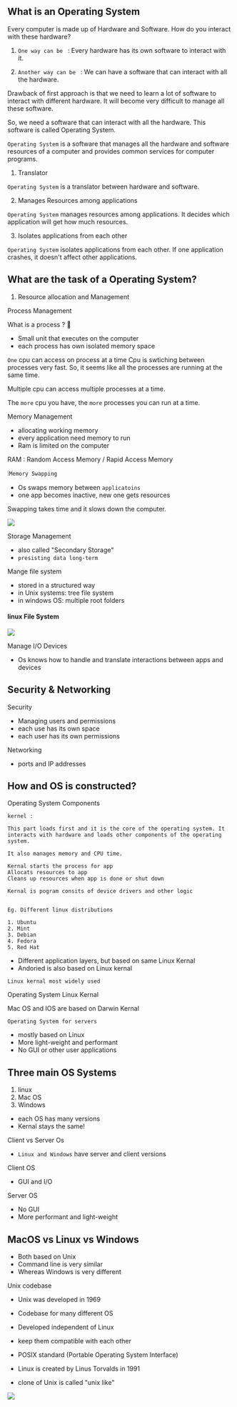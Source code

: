 ## What is an Operating System

Every computer is made up of Hardware and Software.
How do you interact with these hardware?

1. `One way can be ` : Every hardware has its own software to interact with it.

2. `Another way can be ` : We can have a software that can interact with all the hardware.

Drawback of first approach is that we need to learn a lot of software to interact with different hardware. It will become very difficult to manage all these software.

So, we need a software that can interact with all the hardware. This software is called Operating System.

`Operating System` is a software that manages all the hardware and software resources of a computer and provides common services for computer programs.

1. Translator

`Operating System` is a translator between hardware and software.

2. Manages Resources among applications

`Operating System` manages resources among applications. It decides which application will get how much resources.

3. Isolates applications from each other

`Operating System` isolates applications from each other. If one application crashes, it doesn't affect other applications.

## What are the task of a Operating System?

1. Resource allocation and Management

Process Management

What is a process ? 🤔

- Small unit that executes on the computer
- each process has own isolated memory space

`One` cpu can access on process at a time
Cpu is swtiching between processes very fast. So, it seems like all the processes are running at the same time.

Multiple cpu can access multiple processes at a time.

The `more` cpu you have, the `more` processes you can run at a time.

Memory Management

- allocating working memory
- every application need memory to run
- Ram is limited on the computer

RAM : Random Access Memory / Rapid Access Memory

❕`Memory Swapping`

- Os swaps memory between `applicatoins`
- one app becomes inactive, new one gets resources

Swapping takes time and it slows down the computer.

![](https://lh4.googleusercontent.com/ISx3q1vjwytuAyehzREYzLqKytn-KLqEb4Dw5kW0yNIKfECTUpETXAWfUp5FHGvbyx6SnO8MD7ysSJYnlY9LjppFm0elS3dQbk7LDLmJEICK_-J61ZX4su6DaozFxBY4wx-k9Q4PkKsLLIFewr4PJ8s)

Storage Management

- also called "Secondary Storage"
- `presisting data long-term`

Mange file system

- stored in a structured way
- in Unix systems: tree file system
- in windows OS: multiple root folders

#### linux File System

![](https://tecadmin.net/wp-content/uploads/2022/06/linux-filesystem-hierarchy.png)

Manage I/O Devices

- Os knows how to handle and translate interactions between apps and devices

## Security & Networking

Security

- Managing users and permissions
- each use has its own space
- each user has its own permissions

Networking

- ports and IP addresses

## How and OS is constructed?

Operating System Components

    kernel :

    This part loads first and it is the core of the operating system. It interacts with hardware and loads other components of the operating system.

    It also manages memory and CPU time.

    Kernal starts the process for app
    Allocats resources to app 
    Cleans up resources when app is done or shut down

    Kernal is pogram consits of device drivers and other logic 


    Eg. Different linux distributions

    1. Ubuntu
    2. Mint
    3. Debian
    4. Fedora
    5. Red Hat


- Different application layers, but based on same Linux Kernal
- Andoried is also based on Linux kernal


`Linux kernal most widely used `


Operating System 
Linux Kernal 


Mac OS and IOS are based on Darwin Kernal


`Operating System for servers`

- mostly based on Linux
- More light-weight and performant 
- No GUI or other user applications 


## Three main OS Systems

1. linux
2. Mac OS
3. Windows

- each OS has many versions 
- Kernal stays the same!

Client vs Server Os 

- `Linux and Windows` have server and client versions

Client OS

- GUI and I/O

Server OS

- No GUI
- More performant and light-weight


## MacOS vs Linux vs Windows

- Both based on Unix
- Command line is very similar 
- Whereas Windows is very different
  

Unix codebase 

- Unix was developed in 1969
- Codebase for many different OS
- Developed independent of Linux
- keep them compatible with each other
- POSIX standard
  (Portable Operating System Interface)

- Linux is created by Linus Torvalds in 1991
- clone of Unix is called "unix like"

![](https://upload.wikimedia.org/wikipedia/commons/7/77/Unix_history-simple.svg)